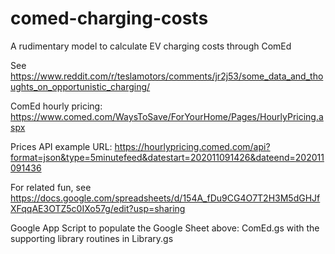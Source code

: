 # comed-charging-costs
 A rudimentary model to calculate EV charging costs through ComEd

See https://www.reddit.com/r/teslamotors/comments/jr2j53/some_data_and_thoughts_on_opportunistic_charging/

ComEd hourly pricing: https://www.comed.com/WaysToSave/ForYourHome/Pages/HourlyPricing.aspx

Prices API example URL: https://hourlypricing.comed.com/api?format=json&type=5minutefeed&datestart=202011091426&dateend=202011091436


For related fun, see https://docs.google.com/spreadsheets/d/154A_fDu9CG4O7T2H3M5dGHJfXFqqAE3OTZ5c0IXo57g/edit?usp=sharing

Google App Script to populate the Google Sheet above: ComEd.gs with the supporting library routines in Library.gs